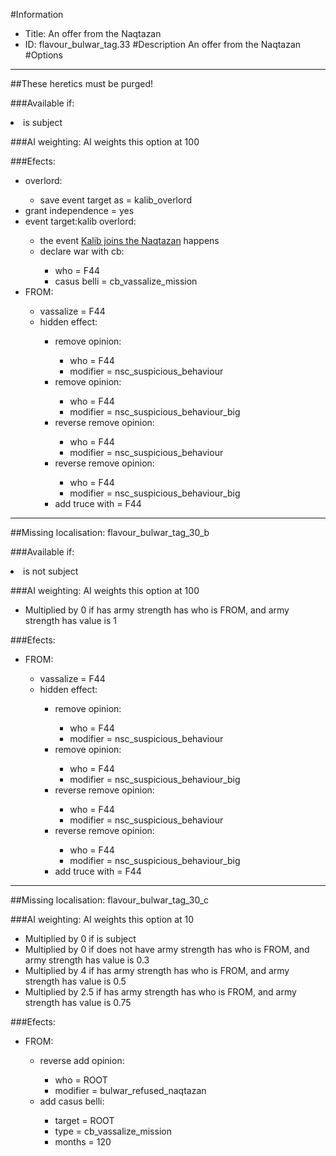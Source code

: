 #Information
 - Title: An offer from the Naqtazan
 - ID: flavour_bulwar_tag.33
#Description
An offer from the Naqtazan
#Options

___
##These heretics must be purged!

###Available if:
<li>is subject</li>

###AI weighting:
AI weights this option at 100


###Efects:<ul><li>overlord:</li><ul><li>save event target as = kalib_overlord</li></ul><li>grant independence = yes</li><li>event target:kalib overlord:</li><ul><li>the event [Kalib joins the Naqtazan](../events/kalib_joins_the_naqtazan.md) happens</li><li>declare war with cb:</li><ul><li>who = F44</li><li>casus belli = cb_vassalize_mission</li></ul></ul><li>FROM:</li><ul><li>vassalize = F44</li><li>hidden effect:</li><ul><li>remove opinion:</li><ul><li>who = F44</li><li>modifier = nsc_suspicious_behaviour</li></ul><li>remove opinion:</li><ul><li>who = F44</li><li>modifier = nsc_suspicious_behaviour_big</li></ul><li>reverse remove opinion:</li><ul><li>who = F44</li><li>modifier = nsc_suspicious_behaviour</li></ul><li>reverse remove opinion:</li><ul><li>who = F44</li><li>modifier = nsc_suspicious_behaviour_big</li></ul><li>add truce with = F44</li></ul></ul></ul>

___
##Missing localisation: flavour_bulwar_tag_30_b

###Available if:
<li>is not subject</li>

###AI weighting:
AI weights this option at 100
 - Multiplied by 0 if has army strength has who is FROM, and army strength has value is 1


###Efects:<ul><li>FROM:</li><ul><li>vassalize = F44</li><li>hidden effect:</li><ul><li>remove opinion:</li><ul><li>who = F44</li><li>modifier = nsc_suspicious_behaviour</li></ul><li>remove opinion:</li><ul><li>who = F44</li><li>modifier = nsc_suspicious_behaviour_big</li></ul><li>reverse remove opinion:</li><ul><li>who = F44</li><li>modifier = nsc_suspicious_behaviour</li></ul><li>reverse remove opinion:</li><ul><li>who = F44</li><li>modifier = nsc_suspicious_behaviour_big</li></ul><li>add truce with = F44</li></ul></ul></ul>

___
##Missing localisation: flavour_bulwar_tag_30_c

###AI weighting:
AI weights this option at 10
 - Multiplied by 0 if is subject
 - Multiplied by 0 if does not have army strength has who is FROM, and army strength has value is 0.3
 - Multiplied by 4 if has army strength has who is FROM, and army strength has value is 0.5
 - Multiplied by 2.5 if has army strength has who is FROM, and army strength has value is 0.75


###Efects:<ul><li>FROM:</li><ul><li>reverse add opinion:</li><ul><li>who = ROOT</li><li>modifier = bulwar_refused_naqtazan</li></ul><li>add casus belli:</li><ul><li>target = ROOT</li><li>type = cb_vassalize_mission</li><li>months = 120</li></ul></ul></ul>
